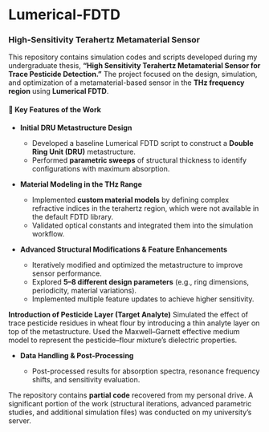 # Lumerical-FDTD


###  High-Sensitivity Terahertz Metamaterial Sensor

This repository contains simulation codes and scripts developed during my undergraduate thesis, **“High Sensitivity Terahertz Metamaterial Sensor for Trace Pesticide Detection.”** The project focused on the design, simulation, and optimization of a metamaterial-based sensor in the **THz frequency region** using **Lumerical FDTD**.

#### 🔹 Key Features of the Work

* **Initial DRU Metastructure Design**

  * Developed a baseline Lumerical FDTD script to construct a **Double Ring Unit (DRU)** metastructure.
  * Performed **parametric sweeps** of structural thickness to identify configurations with maximum absorption.

* **Material Modeling in the THz Range**

  * Implemented **custom material models** by defining complex refractive indices in the terahertz region, which were not available in the default FDTD library.
  * Validated optical constants and integrated them into the simulation workflow.

* **Advanced Structural Modifications & Feature Enhancements**

  * Iteratively modified and optimized the metastructure to improve sensor performance.
  * Explored **5–8 different design parameters** (e.g., ring dimensions, periodicity, material variations).
  * Implemented multiple feature updates to achieve higher sensitivity.
 
 **Introduction of Pesticide Layer (Target Analyte)**
 Simulated the effect of trace pesticide residues in wheat flour by introducing a thin analyte layer on top of the metastructure. Used the Maxwell–Garnett effective medium model to represent the pesticide–flour mixture’s dielectric properties.
 

* **Data Handling & Post-Processing**

  * Post-processed results for absorption spectra, resonance frequency shifts, and sensitivity evaluation.



The repository contains **partial code** recovered from my personal drive. A significant portion of the work (structural iterations, advanced parametric studies, and additional simulation files) was conducted on my university’s server.

